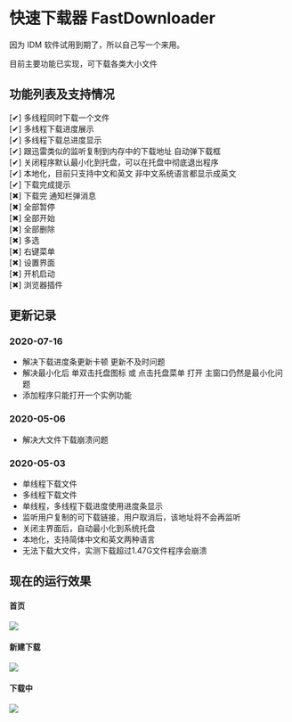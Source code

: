 # 快速下载器  FastDownloader

因为 IDM 软件试用到期了，所以自己写一个来用。

目前主要功能已实现，可下载各类大小文件


## 功能列表及支持情况
[✔] 多线程同时下载一个文件  
[✔] 多线程下载进度展示  
[✔] 多线程下载总进度显示  
[✔] 跟迅雷类似的监听复制到内存中的下载地址 自动弹下载框  
[✔] 关闭程序默认最小化到托盘，可以在托盘中彻底退出程序  
[✔] 本地化，目前只支持中文和英文 非中文系统语言都显示成英文  
[✔] 下载完成提示  
[✖] 下载完 通知栏弹消息  
[✖] 全部暂停  
[✖] 全部开始  
[✖] 全部删除  
[✖] 多选  
[✖] 右键菜单  
[✖] 设置界面  
[✖] 开机启动  
[✖] 浏览器插件  


## 更新记录
### 2020-07-16
- 解决下载进度条更新卡顿 更新不及时问题
- 解决最小化后 单双击托盘图标 或 点击托盘菜单 打开  主窗口仍然是最小化问题
- 添加程序只能打开一个实例功能

### 2020-05-06
- 解决大文件下载崩溃问题

### 2020-05-03
- 单线程下载文件  
- 多线程下载文件  
- 单线程，多线程下载进度使用进度条显示  
- 监听用户复制的可下载链接，用户取消后，该地址将不会再监听  
- 关闭主界面后，自动最小化到系统托盘  
- 本地化，支持简体中文和英文两种语言  
- 无法下载大文件，实测下载超过1.47G文件程序会崩溃  


## 现在的运行效果

#### 首页

![](main.png)


#### 新建下载

![](new_task.png)


#### 下载中

![](downloading.png)
